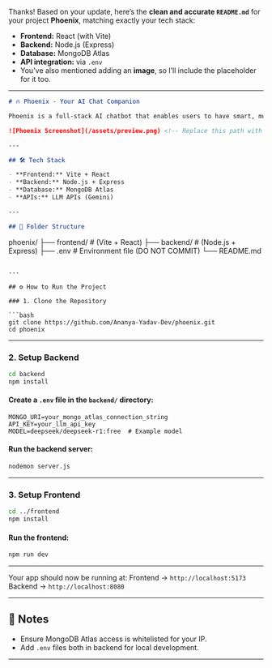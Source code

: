Thanks! Based on your update, here’s the **clean and accurate `README.md`** for your project **Phoenix**, matching exactly your tech stack:

* **Frontend:** React (with Vite)
* **Backend:** Node.js (Express)
* **Database:** MongoDB Atlas
* **API integration:** via `.env`
* You've also mentioned adding an **image**, so I’ll include the placeholder for it too.

---

```markdown
# 🔥 Phoenix - Your AI Chat Companion

Phoenix is a full-stack AI chatbot that enables users to have smart, multi-turn conversations powered by LLM APIs. Built using Vite + React on the frontend and Node.js + Express on the backend, it supports persistent chat history via MongoDB Atlas.

![Phoenix Screenshot](/assets/preview.png) <!-- Replace this path with your actual image path -->

---

## 🛠 Tech Stack

- **Frontend:** Vite + React
- **Backend:** Node.js + Express
- **Database:** MongoDB Atlas
- **APIs:** LLM APIs (Gemini)

---

## 📁 Folder Structure

```

phoenix/
├── frontend/          # (Vite + React)
├── backend/          # (Node.js + Express)
├── .env             # Environment file (DO NOT COMMIT)
└── README.md

````

---

## ⚙️ How to Run the Project

### 1. Clone the Repository

```bash
git clone https://github.com/Ananya-Yadav-Dev/phoenix.git
cd phoenix
````

---

### 2. Setup Backend

```bash
cd backend
npm install
```

#### Create a `.env` file in the `backend/` directory:

```env
MONGO_URI=your_mongo_atlas_connection_string
API_KEY=your_llm_api_key
MODEL=deepseek/deepseek-r1:free  # Example model
```

#### Run the backend server:

```bash
nodemon server.js
```

---

### 3. Setup Frontend

```bash
cd ../frontend
npm install
```


#### Run the frontend:

```bash
npm run dev
```

---

Your app should now be running at:
Frontend → `http://localhost:5173`
Backend → `http://localhost:8080`

---

## 📝 Notes

* Ensure MongoDB Atlas access is whitelisted for your IP.
* Add `.env` files both in backend for local development.

---

